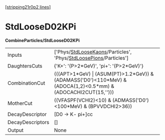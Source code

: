 [[stripping21r0p2 lines]](./stripping21r0p2-index)

# StdLooseD02KPi

**CombineParticles/StdLooseD02KPi**

|                  |                                                                                                                                                                          |
|------------------|--------------------------------------------------------------------------------------------------------------------------------------------------------------------------|
| Inputs           | ['Phys/[StdLooseKaons](./stripping21r0p2-commonparticles-stdloosekaons)/Particles', 'Phys/[StdLoosePions](./stripping21r0p2-commonparticles-stdloosepions)/Particles'] |
| DaughtersCuts    | {'K+': '(P\>2\*GeV)', 'pi+': '(P\>2\*GeV)'}                                                                                                                              |
| CombinationCut   | (((APT\>1\*GeV) \| (ASUM(PT)\>1.2\*GeV)) & (ADAMASS('D0')\<110\*MeV) & (ADOCA(1,2)\<0.5\*mm) & (ADOCACHI2CUT(15,'')))                                                    |
| MotherCut        | ((VFASPF(VCHI2)\<10) & (ADMASS('D0')\<100\*MeV) & (BPVVDCHI2\>36))                                                                                                       |
| DecayDescriptor  | [D0 -\> K- pi+]cc                                                                                                                                                      |
| DecayDescriptors | []                                                                                                                                                                     |
| Output           | None                                                                                                                                                                     |
